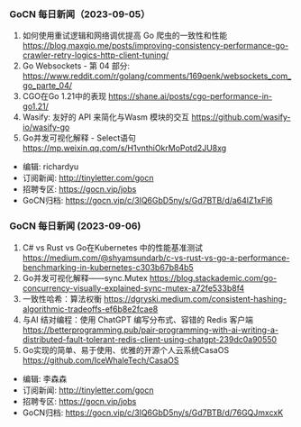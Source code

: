 ### GoCN 每日新闻（2023-09-05）

1. 如何使用重试逻辑和网络调优提高 Go 爬虫的一致性和性能 https://blog.maxgio.me/posts/improving-consistency-performance-go-crawler-retry-logics-http-client-tuning/
2. Go  Websockets - 第 04 部分: https://www.reddit.com/r/golang/comments/169qenk/websockets_com_go_parte_04/
3. CGO在Go 1.21中的表现 https://shane.ai/posts/cgo-performance-in-go1.21/
4. Wasify: 友好的 API 来简化与Wasm 模块的交互 https://github.com/wasify-io/wasify-go
5. Go并发可视化解释 - Select语句 https://mp.weixin.qq.com/s/H1vnthiOkrMoPotd2JU8xg

* 编辑: richardyu
* 订阅新闻: http://tinyletter.com/gocn
* 招聘专区: https://gocn.vip/jobs
* GoCN归档: https://gocn.vip/c/3lQ6GbD5ny/s/Gd7BTB/d/a64lZ1xFl6


### GoCN 每日新闻 (2023-09-06)

1. C# vs Rust vs Go在Kubernetes 中的性能基准测试 https://medium.com/@shyamsundarb/c-vs-rust-vs-go-a-performance-benchmarking-in-kubernetes-c303b67b84b5
2. Go并发可视化解释——sync.Mutex https://blog.stackademic.com/go-concurrency-visually-explained-sync-mutex-a72fe533b8f4
3. 一致性哈希：算法权衡 https://dgryski.medium.com/consistent-hashing-algorithmic-tradeoffs-ef6b8e2fcae8
4. 与AI 结对编程：使用 ChatGPT 编写分布式、容错的 Redis 客户端 https://betterprogramming.pub/pair-programming-with-ai-writing-a-distributed-fault-tolerant-redis-client-using-chatgpt-239dc0a90550
5. Go实现的简单、易于使用、优雅的开源个人云系统CasaOS  https://github.com/IceWhaleTech/CasaOS

- 编辑: 李森森
- 订阅新闻: http://tinyletter.com/gocn
- 招聘专区: https://gocn.vip/jobs
- GoCN归档: https://gocn.vip/c/3lQ6GbD5ny/s/Gd7BTB/d/76GQJmxcxK
  
